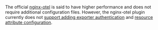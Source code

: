[](https://github.com/nginxinc/nginx-otel)

The official [nginx-otel](https://github.com/nginxinc/nginx-otel) is said to have higher performance and does not require additional configuration files. However, the nginx-otel plugin currently does not [support adding exporter authentication](https://github.com/nginxinc/nginx-otel/issues/62) and [resource attribute configuration](https://github.com/nginxinc/nginx-otel/issues/32).


